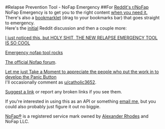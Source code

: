 #Relapse Prevention Tool - NoFap Emergency
##For [Reddit's r/NoFap](http://reddit.com/r/NoFap)
NoFap Emergency is to get you to the right content [when you need it.](http://www.reddit.com/r/NoFap/comments/2ik023/take_red_or_blue_pill/)
There's also a [bookmarklet](http://emergency.nofap.org/director.php?cat=bookmarklet) (drag to your bookmarks bar) that goes straight to emergency.
<br>
Here's the [initial](http://www.reddit.com/r/NoFap/comments/2fvyhb/thank_you_for_the_relapse_prevention_tool/) Reddit discussion and then a couple more:

[I just noticed this, but HOLY SHIT, THE NEW RELAPSE EMERGENCY TOOL IS SO COOL](http://www.reddit.com/r/NoFap/comments/2g05rx/i_just_noticed_this_but_holy_shit_the_new_relapse/)

[Emergency nofap tool rocks](http://www.reddit.com/r/NoFap/comments/2grt82/emergency_nofap_tool_rocks/)

[The official Nofap forum](http://www.nofap.org/forum/showthread.php?21180-NoFap-s-Emergency-Relapse-Prevention-Tool).

[Let me just Take a Moment to appreciate the people who put the work in to develop the Panic Button](http://www.reddit.com/r/NoFap/comments/2jvsjk/let_me_just_take_a_moment_to_appreciate_the/)
<br>
I'll occasionally comment as [u/catholic3652](http://www.reddit.com/user/catholic3652).

[Suggest a link](http://emergency.nofap.org/suggestor.php) or report any broken links if you see them.

If you're interested in using this as an API or something [email me,](mailto:jfische8@binghamton.edu) but you could also probably just figure it out no biggie.

[NoFap®](http://nofap.org) is a registered service mark owned by [Alexander Rhodes](http://www.alexanderrhodes.net) and NoFap LLC.
